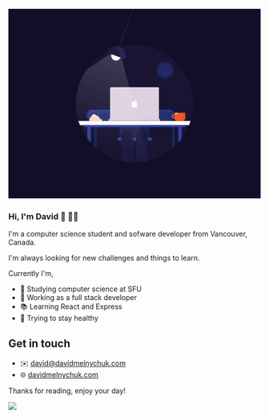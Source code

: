 ![](https://github.com/DavidMelnychuk/DavidMelnychuk/blob/master/readme.gif)
### Hi, I'm David :wave: :man_technologist: 
I'm a computer science student and sofware developer from Vancouver, Canada.

I'm always looking for new challenges and things to learn.

Currently I'm,
- :school_satchel: Studying computer science at SFU
- :briefcase: Working as a full stack developer
- :books: Learning React and Express
- :runner: Trying to stay healthy 

## Get in touch
- :envelope: david@davidmelnychuk.com
- :globe_with_meridians: [davidmelnychuk.com](https://davidmelnychuk.com/)

Thanks for reading, enjoy your day!

![](https://miro.medium.com/max/496/0*RAgz3Z63hGOJM4D-)
